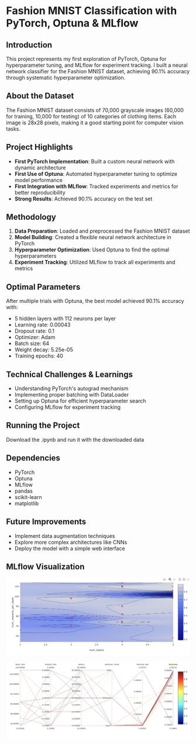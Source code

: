 # Fashion MNIST Classification with PyTorch, Optuna & MLflow

## Introduction
This project represents my first exploration of PyTorch, Optuna for hyperparameter tuning, and MLflow for experiment tracking. I built a neural network classifier for the Fashion MNIST dataset, achieving 90.1% accuracy through systematic hyperparameter optimization.

## About the Dataset
The Fashion MNIST dataset consists of 70,000 grayscale images (60,000 for training, 10,000 for testing) of 10 categories of clothing items. Each image is 28x28 pixels, making it a good starting point for computer vision tasks.

## Project Highlights
- **First PyTorch Implementation**: Built a custom neural network with dynamic architecture
- **First Use of Optuna**: Automated hyperparameter tuning to optimize model performance
- **First Integration with MLflow**: Tracked experiments and metrics for better reproducibility
- **Strong Results**: Achieved 90.1% accuracy on the test set

## Methodology
1. **Data Preparation**: Loaded and preprocessed the Fashion MNIST dataset
2. **Model Building**: Created a flexible neural network architecture in PyTorch
3. **Hyperparameter Optimization**: Used Optuna to find the optimal hyperparameters
4. **Experiment Tracking**: Utilized MLflow to track all experiments and metrics

## Optimal Parameters
After multiple trials with Optuna, the best model achieved 90.1% accuracy with:
- 5 hidden layers with 112 neurons per layer
- Learning rate: 0.00043
- Dropout rate: 0.1
- Optimizer: Adam
- Batch size: 64
- Weight decay: 5.25e-05
- Training epochs: 40

## Technical Challenges & Learnings
- Understanding PyTorch's autograd mechanism
- Implementing proper batching with DataLoader
- Setting up Optuna for efficient hyperparameter search
- Configuring MLflow for experiment tracking

## Running the Project
Download the .ipynb and run it with the downloaded data

## Dependencies
- PyTorch
- Optuna
- MLflow
- pandas
- scikit-learn
- matplotlib

## Future Improvements
- Implement data augmentation techniques
- Explore more complex architectures like CNNs
- Deploy the model with a simple web interface

## MLflow Visualization

![Image1](https://github.com/YashrajKupekar17/Fashion_MNIST/blob/3183a8a4963b3acb8138f4fd9c5621e27a355c00/Visualization%20/viz.png)

![Image2](https://github.com/YashrajKupekar17/Fashion_MNIST/blob/3183a8a4963b3acb8138f4fd9c5621e27a355c00/Visualization%20/viz2.png)
